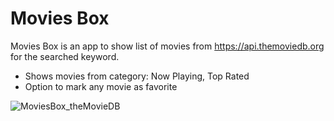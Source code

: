 # Movies Box

Movies Box is an app to show list of movies from https://api.themoviedb.org for the searched keyword.

  - Shows movies from category: Now Playing, Top Rated
  - Option to mark any movie as favorite

![MoviesBox_theMovieDB](https://user-images.githubusercontent.com/3336303/99315249-a9773500-2862-11eb-8b69-6f4e4722eb28.png)
